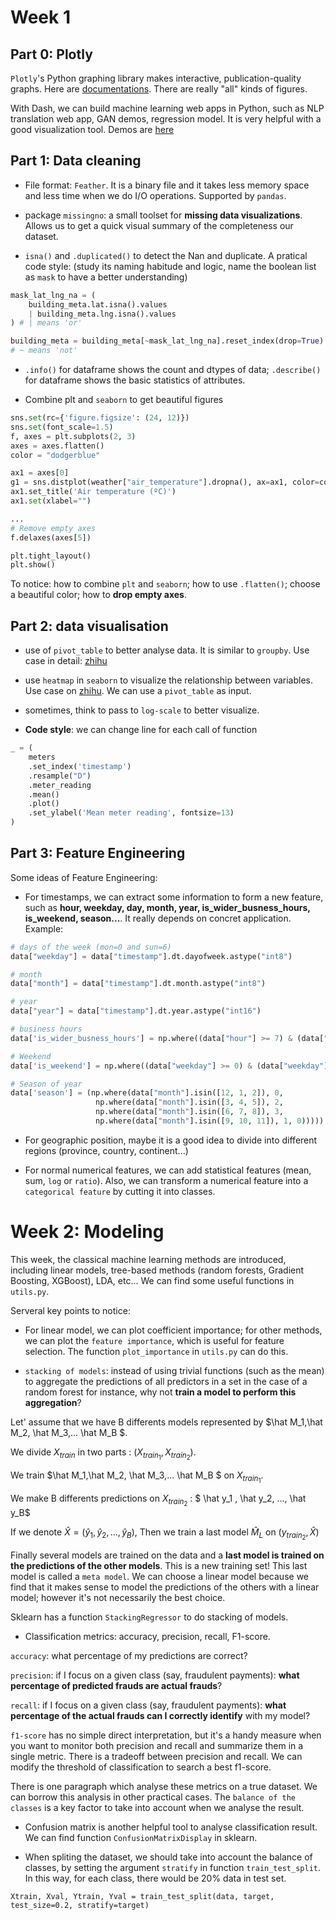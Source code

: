 # Week 1

## Part 0: Plotly
`Plotly`'s Python graphing library makes interactive, publication-quality graphs. Here are [documentations](https://plotly.com/python/). There are really "all" kinds of figures.

With Dash, we can build machine learning web apps in Python, such as NLP translation web app, GAN demos, regression model. It is very helpful with a good visualization tool. Demos are [here](https://plotly.com/building-machine-learning-web-apps-in-python/)




## Part 1: Data cleaning 

- File format: `Feather`. It is a binary file and it takes less memory space and less time when we do I/O operations. Supported by `pandas`. 

- package `missingno`: a small toolset for **missing data visualizations**. Allows us to get a quick visual summary of the completeness our dataset.

- `isna()` and `.duplicated()` to detect the Nan and duplicate. A pratical code style: (study its naming habitude and logic, name the boolean list as `mask` to have a better understanding)

```python
mask_lat_lng_na = (
    building_meta.lat.isna().values
    | building_meta.lng.isna().values
) # | means 'or'

building_meta = building_meta[~mask_lat_lng_na].reset_index(drop=True)
# ~ means 'not'
```

- `.info()` for dataframe shows the count and dtypes of data; `.describe()` for dataframe shows the basic statistics of attributes.

- Combine plt and `seaborn` to get beautiful figures

```python
sns.set(rc={'figure.figsize': (24, 12)})
sns.set(font_scale=1.5)
f, axes = plt.subplots(2, 3)
axes = axes.flatten()
color = "dodgerblue"

ax1 = axes[0]
g1 = sns.distplot(weather["air_temperature"].dropna(), ax=ax1, color=color)
ax1.set_title('Air temperature (ºC)')
ax1.set(xlabel="")

...
# Remove empty axes
f.delaxes(axes[5])

plt.tight_layout()
plt.show()
```
To notice: how to combine `plt` and `seaborn`; how to use `.flatten()`; choose a beautiful color; how to **drop empty axes**.

## Part 2: data visualisation
- use of `pivot_table` to better analyse data. It is similar to `groupby`. Use case in detail: [zhihu](https://zhuanlan.zhihu.com/p/31952948)

- use `heatmap` in `seaborn` to visualize the relationship between variables. Use case on [zhihu](https://zhuanlan.zhihu.com/p/96040773). We can use a `pivot_table` as input.

- sometimes, think to pass to `log-scale` to better visualize.

- **Code style**: we can change line for each call of function
```python
_ = (
    meters
    .set_index('timestamp')
    .resample("D")
    .meter_reading
    .mean()
    .plot()
    .set_ylabel('Mean meter reading', fontsize=13)
)
```

## Part 3: Feature Engineering
Some ideas of Feature Engineering:

- For timestamps, we can extract some information to form a new feature, such as **hour, weekday, day, month, year, is_wider_busness_hours, is_weekend, season...**. It really depends on concret application. Example:
```python
# days of the week (mon=0 and sun=6)
data["weekday"] = data["timestamp"].dt.dayofweek.astype("int8")

# month
data["month"] = data["timestamp"].dt.month.astype("int8")

# year
data["year"] = data["timestamp"].dt.year.astype("int16")

# business hours
data['is_wider_busness_hours'] = np.where((data["hour"] >= 7) & (data["hour"] <=19 ), 1, 0)

# Weekend
data['is_weekend'] = np.where((data["weekday"] >= 0) & (data["weekday"] <= 4), 0, 1)

# Season of year
data['season'] = (np.where(data["month"].isin([12, 1, 2]), 0,
                   np.where(data["month"].isin([3, 4, 5]), 2,         
                   np.where(data["month"].isin([6, 7, 8]), 3,          
                   np.where(data["month"].isin([9, 10, 11]), 1, 0)))))
```

- For geographic position, maybe it is a good idea to divide into different regions (province, country, continent...)

- For normal numerical features, we can add statistical features (mean, sum, `log` or `ratio`). Also, we can transform a numerical feature into a `categorical feature` by cutting it into classes.

# Week 2: Modeling
This week, the classical machine learning methods are introduced, including linear models, tree-based methods (random forests, Gradient Boosting, XGBoost), LDA, etc... We can find some useful functions in  `utils.py`.


Serveral key points to notice:

- For linear model, we can plot coefficient importance; for other methods, we can plot the `feature importance`, which is useful for feature selection. The function `plot_importance` in `utils.py` can do this.

- `stacking of models`: instead of using trivial functions (such as the mean) to aggregate the predictions of all predictors in a set in the case of a random forest for instance, why not **train a model to perform this aggregation**?

Let' assume that we have B differents models represented by $\hat M_1,\hat M_2, \hat M_3,... \hat M_B $. 

We divide $X_{train}$ in two parts : $(X_{train_1}, X_{train_2})$.

We train $\hat M_1,\hat M_2, \hat M_3,... \hat M_B $ on $X_{train_{1}}$.

We make B differents predictions on $X_{train_2}$ : $ \hat y_1 , \hat y_2, ..., \hat y_B$

If we denote $\hat X =  (\hat y_1 , \hat y_2, ..., \hat y_B)$, Then we train a last model $\hat M_L$ on $(y_{train_2} , \hat X )$ 

Finally several models are trained on the data and a **last model is trained on the predictions of the other models**. This is a new training set! This last model is called a `meta model`. We can choose a linear model because we find that it makes sense to model the predictions of the others with a linear model; however it's not necessarily the best choice.

Sklearn has a function `StackingRegressor` to do stacking of models.

- Classification metrics: accuracy, precision, recall, F1-score.

`accuracy`: what percentage of my predictions are correct?

`precision`: if I focus on a given class (say, fraudulent payments): **what percentage of predicted frauds are actual frauds**?

`recall`: if I focus on a given class (say, fraudulent payments): **what percentage of the actual frauds can I correctly identify** with my model?

`f1-score` has no simple direct interpretation, but it's a handy measure when you want to monitor both precision and recall and summarize them in a single metric. There is a tradeoff between precision and recall. We can modify the threshold of classification to search a best f1-score.

There is one paragraph which analyse these metrics on a true dataset. We can borrow this analysis in other practical cases. The `balance of the classes` is a key factor to take into account when we analyse the result.

- Confusion matrix is another helpful tool to analyse classification result. We can find function `ConfusionMatrixDisplay` in sklearn.

- When spliting the dataset, we should take into account the balance of classes, by setting the argument `stratify` in function `train_test_split`. In this way, for each class, there would be 20% data in test set.
```{python}
Xtrain, Xval, Ytrain, Yval = train_test_split(data, target, test_size=0.2, stratify=target)
```